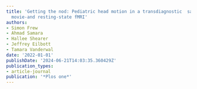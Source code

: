 ```yaml
---
title: 'Getting the nod: Pediatric head motion in a transdiagnostic  sample during
  movie-and resting-state fMRI'
authors:
- Simon Frew
- Ahmad Samara
- Hallee Shearer
- Jeffrey Eilbott
- Tamara Vanderwal
date: '2022-01-01'
publishDate: '2024-06-21T14:03:35.360429Z'
publication_types:
- article-journal
publication: '*Plos one*'
---
```

